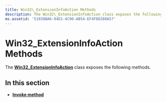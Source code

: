 ```yaml
---
title: Win32\_ExtensionInfoAction Methods
description: The Win32\_ExtensionInfoAction class exposes the following methods.
ms.assetid: '51038BA6-94D1-4C90-AB54-EF4F8D280A57'
---
```


# Win32\_ExtensionInfoAction Methods

The [**Win32\_ExtensionInfoAction**](win32-extensioninfoaction.md) class exposes the following methods.

## In this section

-   [**Invoke method**](invoke-method-in-class-win32-extensioninfoaction.md)

 

 




